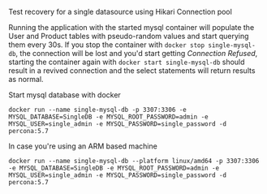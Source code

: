 Test recovery for a single datasource using Hikari Connection pool

Running the application with the started mysql container will populate the User and Product tables with pseudo-random values and start querying them every 30s.
If you stop the container with `docker stop single-mysql-db`, the connection will be lost and you'd start getting *Connection Refused*, starting the container again with `docker start single-mysql-db` should result in a revived connection and the select statements will return results as normal.

Start mysql database with docker
```
docker run --name single-mysql-db -p 3307:3306 -e MYSQL_DATABASE=SingleDB -e MYSQL_ROOT_PASSWORD=admin -e MYSQL_USER=single_admin -e MYSQL_PASSWORD=single_password -d percona:5.7
```

In case you're using an ARM based machine 
```
docker run --name single-mysql-db --platform linux/amd64 -p 3307:3306 -e MYSQL_DATABASE=SingleDB -e MYSQL_ROOT_PASSWORD=admin -e MYSQL_USER=single_admin -e MYSQL_PASSWORD=single_password -d percona:5.7
```
